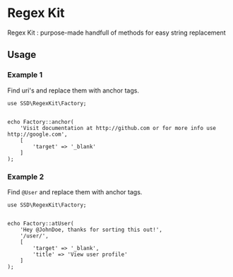 # Regex Kit

Regex Kit : purpose-made handfull of methods for easy string replacement


## Usage

### Example 1

Find uri's and replace them with anchor tags.

```
use SSD\RegexKit\Factory;


echo Factory::anchor(
    'Visit documentation at http://github.com or for more info use http://google.com',
    [
        'target' => '_blank'
    ]
);
```


### Example 2

Find `@User` and replace them with anchor tags.

```
use SSD\RegexKit\Factory;


echo Factory::atUser(
    'Hey @JohnDoe, thanks for sorting this out!',
    '/user/',
    [
        'target' => '_blank',
        'title' => 'View user profile'
    ]
);
```